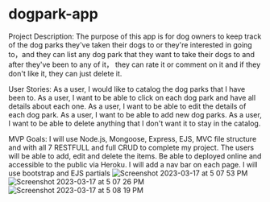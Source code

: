 # dogpark-app
Project Description: 
The purpose of this app is for dog owners to keep track of the dog parks they've taken their dogs to or they're interested in going to，and they can list any dog park that they want to take their dogs to and after they've been to any of it， they can rate it or comment on it and if they don't like it, they can just delete it.

User Stories: 
As a user, I would like to catalog the dog parks that I have been to.
As a user, I want to be able to click on each dog park and have all details about each one.
As a user, I want to be able to edit the details of each dog park.
As a user, I want to be able to add new dog parks.
As a user, I want to be able to delete anything that I don't want it to stay in the catalog.

MVP Goals:
I will use Node.js, Mongoose, Express, EJS, MVC file structure and with all 7 RESTFULL and full CRUD to complete my project.
The users will be able to add, edit and delete the items.
Be able to deployed online and accessible to the public via Heroku.
I will add a nav bar on each page.
I will use bootstrap and EJS partials
![Screenshot 2023-03-17 at 5 07 53 PM](https://user-images.githubusercontent.com/92937414/226053815-18da56c4-0bee-49fc-8f72-18a614f8a459.png)
![Screenshot 2023-03-17 at 5 07 26 PM](https://user-images.githubusercontent.com/92937414/226054003-027556b2-679a-4ff2-bfca-be3367f6becd.png)
![Screenshot 2023-03-17 at 5 08 19 PM](https://user-images.githubusercontent.com/92937414/226053879-b72d1664-a9b8-4ca5-840a-55b92147817e.png)

